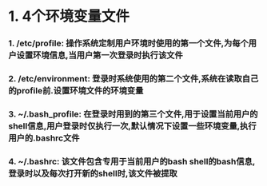 # 1. 4个环境变量文件
### 1. /etc/profile: 操作系统定制用户环境时使用的第一个文件,为每个用户设置环境信息,当用户第一次登录时执行该文件

### 2. /etc/environment: 登录时系统使用的第二个文件,系统在读取自己的profile前.设置环境文件的环境变量

### 3. ~/.bash_profile: 在登录时用到的第三个文件,用于设置当前用户的shell信息,用户登录时仅执行一次,默认情况下设置一些环境变量,执行用户的.bashrc文件

### 4. ~/.bashrc: 该文件包含专用于当前用户的bash shell的bash信息,登录时以及每次打开新的shell时,该文件被提取